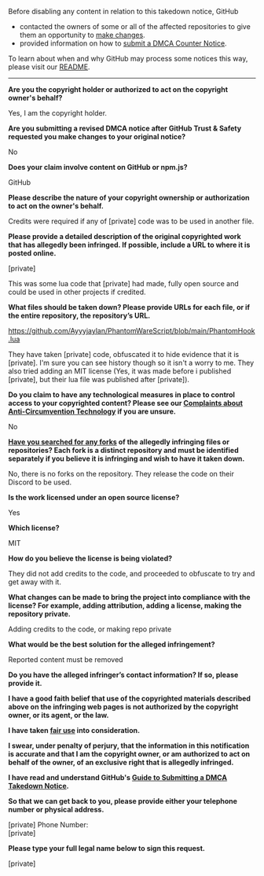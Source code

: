 Before disabling any content in relation to this takedown notice, GitHub
- contacted the owners of some or all of the affected repositories to give them an opportunity to [make changes](https://docs.github.com/en/github/site-policy/dmca-takedown-policy#a-how-does-this-actually-work).
- provided information on how to [submit a DMCA Counter Notice](https://docs.github.com/en/articles/guide-to-submitting-a-dmca-counter-notice).

To learn about when and why GitHub may process some notices this way, please visit our [README](https://github.com/github/dmca/blob/master/README.md#anatomy-of-a-takedown-notice).

---

**Are you the copyright holder or authorized to act on the copyright owner's behalf?**

Yes, I am the copyright holder.

**Are you submitting a revised DMCA notice after GitHub Trust & Safety requested you make changes to your original notice?**

No

**Does your claim involve content on GitHub or npm.js?**

GitHub

**Please describe the nature of your copyright ownership or authorization to act on the owner's behalf.**

Credits were required if any of [private] code was to be used in another file.

**Please provide a detailed description of the original copyrighted work that has allegedly been infringed. If possible, include a URL to where it is posted online.**

[private]

This was some lua code that [private] had made, fully open source and could be used in other projects if credited.

**What files should be taken down? Please provide URLs for each file, or if the entire repository, the repository’s URL.**

https://github.com/Ayyyjaylan/PhantomWareScript/blob/main/PhantomHook.lua

They have taken [private] code, obfuscated it to hide evidence that it is [private]. I'm sure you can see history though so it isn't a worry to me. They also tried adding an MIT license (Yes, it was made before i published [private], but their lua file was published after [private]).

**Do you claim to have any technological measures in place to control access to your copyrighted content? Please see our <a href="https://docs.github.com/articles/guide-to-submitting-a-dmca-takedown-notice#complaints-about-anti-circumvention-technology">Complaints about Anti-Circumvention Technology</a> if you are unsure.**

No

**<a href="https://docs.github.com/articles/dmca-takedown-policy#b-what-about-forks-or-whats-a-fork">Have you searched for any forks</a> of the allegedly infringing files or repositories? Each fork is a distinct repository and must be identified separately if you believe it is infringing and wish to have it taken down.**

No, there is no forks on the repository. They release the code on their Discord to be used.

**Is the work licensed under an open source license?**

Yes

**Which license?**

MIT

**How do you believe the license is being violated?**

They did not add credits to the code, and proceeded to obfuscate to try and get away with it.

**What changes can be made to bring the project into compliance with the license? For example, adding attribution, adding a license, making the repository private.**

Adding credits to the code, or making repo private

**What would be the best solution for the alleged infringement?**

Reported content must be removed

**Do you have the alleged infringer’s contact information? If so, please provide it.**

**I have a good faith belief that use of the copyrighted materials described above on the infringing web pages is not authorized by the copyright owner, or its agent, or the law.**

**I have taken <a href="https://www.lumendatabase.org/topics/22">fair use</a> into consideration.**

**I swear, under penalty of perjury, that the information in this notification is accurate and that I am the copyright owner, or am authorized to act on behalf of the owner, of an exclusive right that is allegedly infringed.**

**I have read and understand GitHub's <a href="https://docs.github.com/articles/guide-to-submitting-a-dmca-takedown-notice/">Guide to Submitting a DMCA Takedown Notice</a>.**

**So that we can get back to you, please provide either your telephone number or physical address.**

[private] Phone Number:  
[private]

**Please type your full legal name below to sign this request.**

[private]

